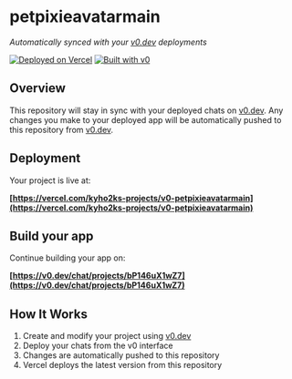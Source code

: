 # petpixieavatarmain

*Automatically synced with your [v0.dev](https://v0.dev) deployments*

[![Deployed on Vercel](https://img.shields.io/badge/Deployed%20on-Vercel-black?style=for-the-badge&logo=vercel)](https://vercel.com/kyho2ks-projects/v0-petpixieavatarmain)
[![Built with v0](https://img.shields.io/badge/Built%20with-v0.dev-black?style=for-the-badge)](https://v0.dev/chat/projects/bP146uX1wZ7)

## Overview

This repository will stay in sync with your deployed chats on [v0.dev](https://v0.dev).
Any changes you make to your deployed app will be automatically pushed to this repository from [v0.dev](https://v0.dev).

## Deployment

Your project is live at:

**[https://vercel.com/kyho2ks-projects/v0-petpixieavatarmain](https://vercel.com/kyho2ks-projects/v0-petpixieavatarmain)**

## Build your app

Continue building your app on:

**[https://v0.dev/chat/projects/bP146uX1wZ7](https://v0.dev/chat/projects/bP146uX1wZ7)**

## How It Works

1. Create and modify your project using [v0.dev](https://v0.dev)
2. Deploy your chats from the v0 interface
3. Changes are automatically pushed to this repository
4. Vercel deploys the latest version from this repository
